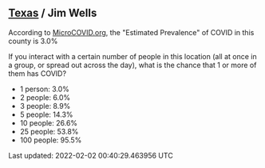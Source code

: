 
## [Texas](/united-states/texas) / Jim Wells

According to [MicroCOVID.org](http://microcovid.org),
the "Estimated Prevalence" of COVID in this county is 3.0%

If you interact with a certain number of people in this location
(all at once in a group, or spread out across the day), what is the chance that
1 or more of them has COVID?

- 1 person: 3.0%
- 2 people: 6.0%
- 3 people: 8.9%
- 5 people: 14.3%
- 10 people: 26.6%
- 25 people: 53.8%
- 100 people: 95.5%

Last updated: 2022-02-02 00:40:29.463956 UTC

